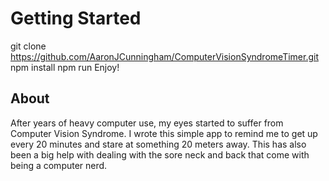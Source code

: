 # Getting Started

git clone https://github.com/AaronJCunningham/ComputerVisionSyndromeTimer.git
npm install
npm run
Enjoy!

## About

After years of heavy computer use, my eyes started to suffer from Computer Vision Syndrome. I wrote this simple app to remind me to get up every 20 minutes and stare at something 20 meters away. This has also been a big help with dealing with the sore neck and back that come with being a computer nerd.
